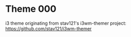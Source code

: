 # Theme 000

i3 theme originating from stav121's i3wm-themer project: https://github.com/stav121/i3wm-themer
